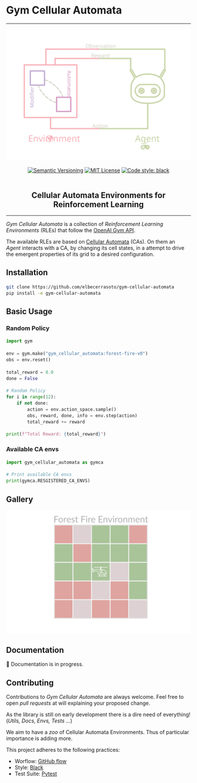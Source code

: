 # Gym Cellular Automata
---

<p align="center">
    <a href="pics/gym_automata_diagram.svg"><img src="pics/gym_automata_diagram.svg"></a>
    <br />
    <br />
    <a href="https://semver.org/"><img src="https://img.shields.io/badge/version-0.2.1-blue" alt="Semantic Versioning"></a>
    <a href="http://choosealicense.com/licenses/mit/"><img src="https://img.shields.io/badge/license-MIT-red.svg?style=flat" alt="MIT License"></a>
    <a href="https://github.com/psf/black"><img src="https://img.shields.io/badge/code%20style-black-000000.svg" alt="Code style: black"></a>
    <br />
    <br />
    <h2 align="center">Cellular Automata Environments for Reinforcement Learning</h2>
</p>
<hr />

_Gym Cellular Automata_ is a collection of _Reinforcement Learning Environments_ (RLEs) that follow the [OpenAI Gym API](https://gym.openai.com/docs).

The available RLEs are based on [Cellular Automata](https://en.wikipedia.org/wiki/Cellular_automaton) (CAs). On them an _Agent_ interacts with a CA, by changing its cell states, in a attempt to drive the emergent properties of its grid to a desired configuration.

## Installation

```bash
git clone https://github.com/elbecerrasoto/gym-cellular-automata
pip install -e gym-cellular-automata
```

## Basic Usage

### Random Policy

```python
import gym

env = gym.make("gym_cellular_automata:forest-fire-v0")
obs = env.reset()

total_reward = 0.0
done = False

# Random Policy
for i in range(12):
    if not done:
        action = env.action_space.sample()
        obs, reward, done, info = env.step(action)
        total_reward += reward

print(f"Total Reward: {total_reward}")
```

### Available CA envs

```python
import gym_cellular_automata as gymca

# Print available CA envs
print(gymca.RESGISTERED_CA_ENVS)
```

## Gallery

![Forest Fire](pics/forest_fire.svg)

## Documentation

:construction_worker: Documentation is in progress. 

## Contributing

Contributions to _Gym Cellular Automata_ are always welcome. Feel free to open _pull requests_ at will explaining your proposed change.

As the library is still on early development there is a dire need of everything! (_Utils, Docs, Envs, Tests ..._)

We aim to have a _zoo_ of Cellular Automata Environments. Thus of particular importance is adding more.

This project adheres to the following practices:

+ Worflow: [GitHub flow](https://guides.github.com/introduction/flow/)
+ Style: [Black](https://github.com/psf/black)
+ Test Suite: [Pytest](https://docs.pytest.org/en/stable/index.html)
